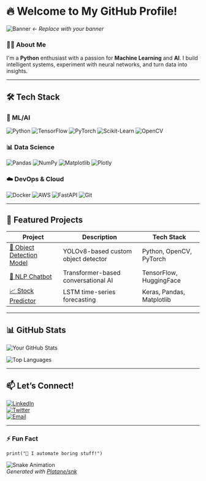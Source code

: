 # 🔥 Welcome to My GitHub Profile!  

![Banner](https://github.com/yourusername/yourusername/blob/main/assets/banner.gif) *← Replace with your banner*  

### **👨‍💻 About Me**  
I'm a **Python** enthusiast with a passion for **Machine Learning** and **AI**. I build intelligent systems, experiment with neural networks, and turn data into insights.  

---

## **🛠️ Tech Stack**  

### **🧠 ML/AI**  
![Python](https://img.shields.io/badge/Python-3776AB?style=for-the-badge&logo=python&logoColor=white)
![TensorFlow](https://img.shields.io/badge/TensorFlow-FF6F00?style=for-the-badge&logo=tensorflow&logoColor=white)
![PyTorch](https://img.shields.io/badge/PyTorch-EE4C2C?style=for-the-badge&logo=pytorch&logoColor=white)
![Scikit-Learn](https://img.shields.io/badge/scikit--learn-F7931E?style=for-the-badge&logo=scikit-learn&logoColor=white)
![OpenCV](https://img.shields.io/badge/OpenCV-5C3EE8?style=for-the-badge&logo=opencv&logoColor=white)  

### **📊 Data Science**  
![Pandas](https://img.shields.io/badge/Pandas-150458?style=for-the-badge&logo=pandas&logoColor=white)
![NumPy](https://img.shields.io/badge/NumPy-013243?style=for-the-badge&logo=numpy&logoColor=white)
![Matplotlib](https://img.shields.io/badge/Matplotlib-11557C?style=for-the-badge&logo=matplotlib&logoColor=white)
![Plotly](https://img.shields.io/badge/Plotly-3F4F75?style=for-the-badge&logo=plotly&logoColor=white)  

### **☁️ DevOps & Cloud**  
![Docker](https://img.shields.io/badge/Docker-2496ED?style=for-the-badge&logo=docker&logoColor=white)
![AWS](https://img.shields.io/badge/AWS-232F3E?style=for-the-badge&logo=amazon-aws&logoColor=white)
![FastAPI](https://img.shields.io/badge/FastAPI-009688?style=for-the-badge&logo=fastapi&logoColor=white)
![Git](https://img.shields.io/badge/Git-F05032?style=for-the-badge&logo=git&logoColor=white)  

---

## **🚀 Featured Projects**  

| Project | Description | Tech Stack |
|---------|-------------|------------|
| [🎯 Object Detection Model](link) | YOLOv8-based custom object detector | Python, OpenCV, PyTorch |
| [💬 NLP Chatbot](link) | Transformer-based conversational AI | TensorFlow, HuggingFace |
| [📈 Stock Predictor](link) | LSTM time-series forecasting | Keras, Pandas, Matplotlib |

---

## **📊 GitHub Stats**  

![Your GitHub Stats](https://github-readme-stats.vercel.app/api?username=yourusername&show_icons=true&theme=radical&hide_border=true)  

![Top Languages](https://github-readme-stats.vercel.app/api/top-langs/?username=yourusername&layout=compact&theme=radical&hide_border=true)  

---

## **📫 Let’s Connect!**  

[![LinkedIn](https://img.shields.io/badge/LinkedIn-0077B5?style=for-the-badge&logo=linkedin&logoColor=white)](your-linkedin-link)  
[![Twitter](https://img.shields.io/badge/Twitter-1DA1F2?style=for-the-badge&logo=twitter&logoColor=white)](your-twitter-link)  
[![Email](https://img.shields.io/badge/Email-D14836?style=for-the-badge&logo=gmail&logoColor=white)](mailto:youremail@example.com)  

---

### **⚡ Fun Fact**  
`print("👾 I automate boring stuff!")`  

![Snake Animation](https://github.com/yourusername/yourusername/blob/output/github-contribution-grid-snake.svg)  
*Generated with [Platane/snk](https://github.com/Platane/snk)*  
